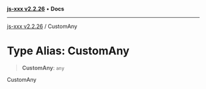 [**js-xxx v2.2.26**](../README.md) • **Docs**

***

[js-xxx v2.2.26](../README.md) / CustomAny

# Type Alias: CustomAny

> **CustomAny**: `any`

CustomAny
